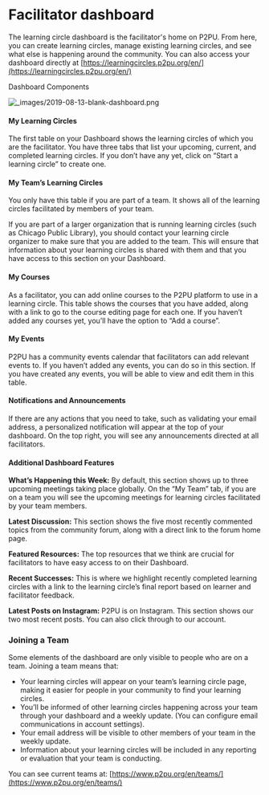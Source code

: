 # Facilitator dashboard

The learning circle dashboard is the facilitator's home on P2PU. From here, you can create learning circles, manage existing learning circles, and see what else is happening around the community. You can also access your dashboard directly at [https://learningcircles.p2pu.org/en/](https://learningcircles.p2pu.org/en/)

Dashboard Components

![\_images/2019-08-13-blank-dashboard.png](https://learning-circles-user-manual.readthedocs.io/en/latest/_images/2019-08-13-blank-dashboard.png)

#### My Learning Circles

The first table on your Dashboard shows the learning circles of which you are the facilitator. You have three tabs that list your upcoming, current, and completed learning circles. If you don’t have any yet, click on “Start a learning circle” to create one.

#### My Team’s Learning Circles

You only have this table if you are part of a team. It shows all of the learning circles facilitated by members of your team.

If you are part of a larger organization that is running learning circles \(such as Chicago Public Library\), you should contact your learning circle organizer to make sure that you are added to the team. This will ensure that information about your learning circles is shared with them and that you have access to this section on your Dashboard.

#### My Courses

As a facilitator, you can add online courses to the P2PU platform to use in a learning circle. This table shows the courses that you have added, along with a link to go to the course editing page for each one. If you haven’t added any courses yet, you’ll have the option to “Add a course”.

#### My Events

P2PU has a community events calendar that facilitators can add relevant events to. If you haven’t added any events, you can do so in this section. If you have created any events, you will be able to view and edit them in this table.

#### Notifications and Announcements

If there are any actions that you need to take, such as validating your email address, a personalized notification will appear at the top of your dashboard. On the top right, you will see any announcements directed at all facilitators.

#### Additional Dashboard Features

**What’s Happening this Week:** By default, this section shows up to three upcoming meetings taking place globally. On the “My Team” tab, if you are on a team you will see the upcoming meetings for learning circles facilitated by your team members.

**Latest Discussion:** This section shows the five most recently commented topics from the community forum, along with a direct link to the forum home page.

**Featured Resources:** The top resources that we think are crucial for facilitators to have easy access to on their Dashboard.

**Recent Successes:** This is where we highlight recently completed learning circles with a link to the learning circle’s final report based on learner and facilitator feedback.

**Latest Posts on Instagram:** P2PU is on Instagram. This section shows our two most recent posts. You can also click through to our account.

### Joining a Team

Some elements of the dashboard are only visible to people who are on a team. Joining a team means that:

* Your learning circles will appear on your team’s learning circle page, making it easier for people in your community to find your learning circles.
* You’ll be informed of other learning circles happening across your team through your dashboard and a weekly update. \(You can configure email communications in account settings\).
* Your email address will be visible to other members of your team in the weekly update.
* Information about your learning circles will be included in any reporting or evaluation that your team is conducting.

You can see current teams at: [https://www.p2pu.org/en/teams/](https://www.p2pu.org/en/teams/)  
  


